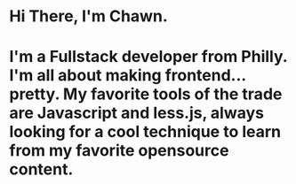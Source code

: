 <h1>Hi There, I'm Chawn.<h1> I'm a Fullstack developer from Philly. I'm all about making frontend... pretty. My favorite tools of the trade are Javascript and less.js, always looking for a cool technique to learn from my favorite opensource content.

<!--
**AlexC007/AlexC007** is a ✨ _special_ ✨ repository because its `README.md` (this file) appears on your GitHub profile.
-->
